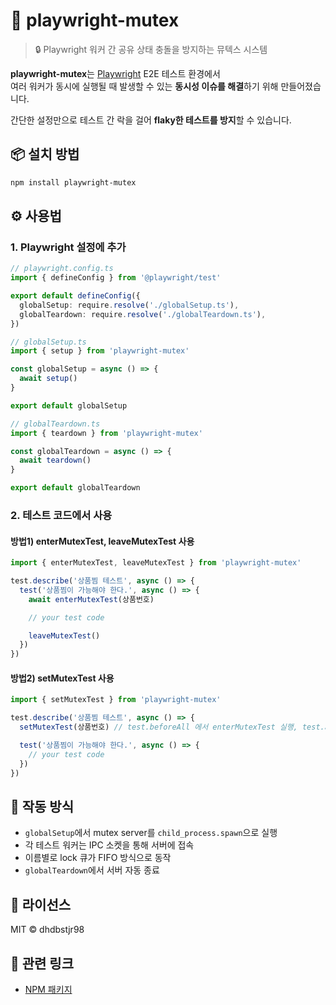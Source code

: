 # 🧱 playwright-mutex

> 🔒 Playwright 워커 간 공유 상태 충돌을 방지하는 뮤텍스 시스템

**playwright-mutex**는 [Playwright](https://playwright.dev) E2E 테스트 환경에서  
여러 워커가 동시에 실행될 때 발생할 수 있는 **동시성 이슈를 해결**하기 위해 만들어졌습니다.

간단한 설정만으로 테스트 간 락을 걸어 **flaky한 테스트를 방지**할 수 있습니다.

## 📦 설치 방법

```bash
npm install playwright-mutex
```

## ⚙️ 사용법

### 1. Playwright 설정에 추가

```ts
// playwright.config.ts
import { defineConfig } from '@playwright/test'

export default defineConfig({
  globalSetup: require.resolve('./globalSetup.ts'),
  globalTeardown: require.resolve('./globalTeardown.ts'),
})
```

```ts
// globalSetup.ts
import { setup } from 'playwright-mutex'

const globalSetup = async () => {
  await setup()
}

export default globalSetup
```

```ts
// globalTeardown.ts
import { teardown } from 'playwright-mutex'

const globalTeardown = async () => {
  await teardown()
}

export default globalTeardown
```

### 2. 테스트 코드에서 사용

#### 방법1) enterMutexTest, leaveMutexTest 사용

```ts
import { enterMutexTest, leaveMutexTest } from 'playwright-mutex'

test.describe('상품찜 테스트', async () => {
  test('상품찜이 가능해야 한다.', async () => {
    await enterMutexTest(상품번호)

    // your test code

    leaveMutexTest()
  })
})
```

#### 방법2) setMutexTest 사용

```ts
import { setMutexTest } from 'playwright-mutex'

test.describe('상품찜 테스트', async () => {
  setMutexTest(상품번호) // test.beforeAll 에서 enterMutexTest 실행, test.afterAll에서 leaveMutexTest 실행한다.

  test('상품찜이 가능해야 한다.', async () => {
    // your test code
  })
})
```

## 🧪 작동 방식

- `globalSetup`에서 mutex server를 `child_process.spawn`으로 실행
- 각 테스트 워커는 IPC 소켓을 통해 서버에 접속
- 이름별로 lock 큐가 FIFO 방식으로 동작
- `globalTeardown`에서 서버 자동 종료

## 📄 라이선스

MIT © dhdbstjr98

## 🔗 관련 링크

- [NPM 패키지](https://www.npmjs.com/package/playwright-mutex)
